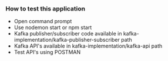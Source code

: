 ### How to test this application

* Open command  prompt
* Use nodemon start or npm start
* Kafka publisher/subscriber code available in kafka-implementation/kafka-publisher-subscriber path
* Kafka API's available in kafka-implementation/kafka-api path
* Test API's using POSTMAN